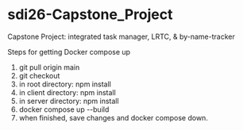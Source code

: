 # sdi26-Capstone_Project
Capstone Project: integrated task manager, LRTC, &amp; by-name-tracker

Steps for getting Docker compose up

1. git pull origin main
2. git checkout <your branch>
3. in root directory: npm install
4. in client directory: npm install
5. in server directory: npm install
6. docker compose up --build
7. when finished, save changes and docker compose down.

